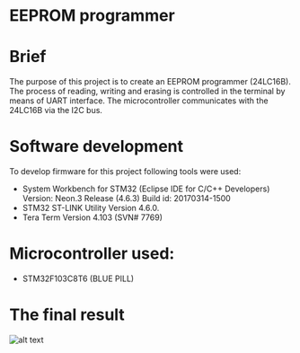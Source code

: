 # EEPROM programmer

# Brief
The purpose of this project is to create an EEPROM programmer (24LC16B).
The process of reading, writing and erasing is controlled in the terminal by means of UART interface. The microcontroller communicates with the 24LC16B via the I2C bus.


# Software development
To develop firmware for this project following tools were used:

- System Workbench for STM32 (Eclipse IDE for C/C++ Developers)
  Version: Neon.3 Release (4.6.3)
  Build id: 20170314-1500
- STM32 ST-LINK Utility
  Version 4.6.0.
- Tera Term 
  Version 4.103 (SVN# 7769)

# Microcontroller used:
- STM32F103C8T6 (BLUE PILL)

# The final result
![alt text](https://github.com/Siamian/STM32-projects/blob/d22dbfb8c0258087645209fb48ed9fdae7f3f581/EEPROM_programmer/Prototyp_EEPROM_programmer.jpg "Logo Title Text 1")
